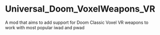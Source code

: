 # Universal_Doom_VoxelWeapons_VR
A mod that aims to add support for Doom Classic Voxel VR weapons to work with most popular iwad and pwad
